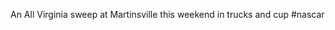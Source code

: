 <!--
id: 223248647
link: http://kevinisom.info/post/223248647/an-all-virginia-sweep-at-martinsville-this-weekend
slug: an-all-virginia-sweep-at-martinsville-this-weekend
date: Mon Oct 26 2009 13:10:32 GMT+1300 (NZDT)
raw: {"blog_name":"kevinisom","id":223248647,"post_url":"http://kevinisom.info/post/223248647/an-all-virginia-sweep-at-martinsville-this-weekend","slug":"an-all-virginia-sweep-at-martinsville-this-weekend","type":"text","date":"2009-10-26 00:10:32 GMT","timestamp":1256515832,"state":"published","format":"html","reblog_key":"3VkLw42l","tags":[],"short_url":"http://tmblr.co/Zw68YyDJe47","highlighted":[],"feed_item":"http://twitter.com/kev_nz/statuses/5158411782","from_feed_id":"650289","note_count":0,"title":null,"body":"<p>An All Virginia sweep at Martinsville this weekend in trucks and cup #nascar</p>"}
publish: 2009-10-026
tags: 
title: null
-->


An All Virginia sweep at Martinsville this weekend in trucks and cup
\#nascar


